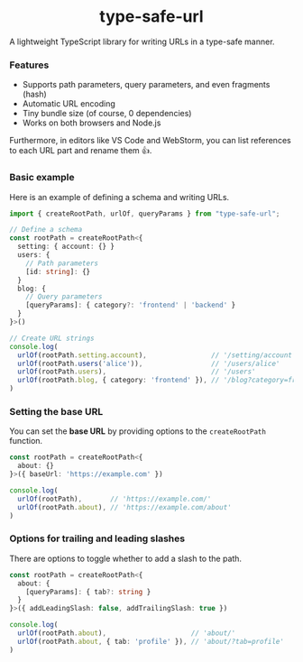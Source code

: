 <span />
<h1 align="center">type-safe-url</h1>

A lightweight TypeScript library for writing URLs in a type-safe manner.  

### Features
- Supports path parameters, query parameters, and even fragments (hash)
- Automatic URL encoding
- Tiny bundle size (of course, 0 dependencies)
- Works on both browsers and Node.js

Furthermore, in editors like VS Code and WebStorm, you can list references to each URL part and rename them 👍.  

### Basic example

Here is an example of defining a schema and writing URLs.  

```ts
import { createRootPath, urlOf, queryParams } from "type-safe-url";

// Define a schema
const rootPath = createRootPath<{
  setting: { account: {} }
  users: {
    // Path parameters
    [id: string]: {}
  }
  blog: {
    // Query parameters
    [queryParams]: { category?: 'frontend' | 'backend' }
  }
}>()

// Create URL strings
console.log(
  urlOf(rootPath.setting.account),                // '/setting/account'
  urlOf(rootPath.users('alice')),                 // '/users/alice'
  urlOf(rootPath.users),                          // '/users'
  urlOf(rootPath.blog, { category: 'frontend' }), // '/blog?category=frontend'
)
```

### Setting the base URL

You can set the **base URL** by providing options to the `createRootPath` function.  

```ts
const rootPath = createRootPath<{
  about: {}
}>({ baseUrl: 'https://example.com' })

console.log(
  urlOf(rootPath),       // 'https://example.com/'
  urlOf(rootPath.about), // 'https://example.com/about'
)
```

### Options for trailing and leading slashes

There are options to toggle whether to add a slash to the path.  

```ts
const rootPath = createRootPath<{
  about: {
    [queryParams]: { tab?: string }
  }
}>({ addLeadingSlash: false, addTrailingSlash: true })

console.log(
  urlOf(rootPath.about),                     // 'about/'
  urlOf(rootPath.about, { tab: 'profile' }), // 'about/?tab=profile'
)
```
